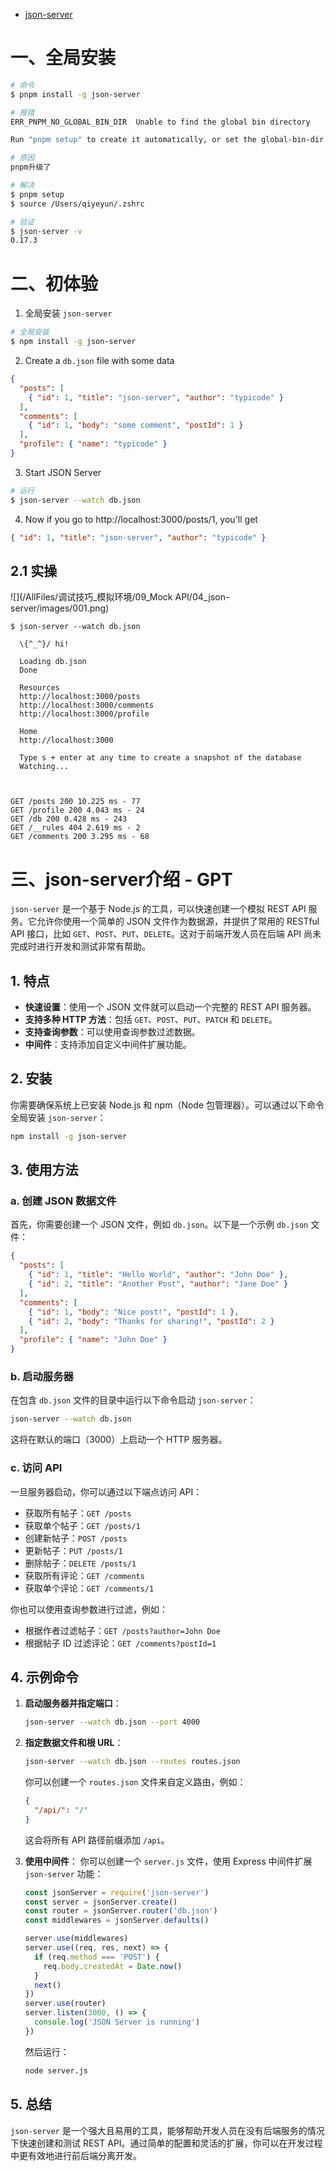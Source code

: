 * [json-server](https://github.com/typicode/json-server)



# 一、全局安装

```bash
# 命令
$ pnpm install -g json-server

# 报错
ERR_PNPM_NO_GLOBAL_BIN_DIR  Unable to find the global bin directory

Run "pnpm setup" to create it automatically, or set the global-bin-dir setting, or the PNPM_HOME env variable. The global bin directory should be in the PATH.

# 原因
pnpm升级了

# 解决
$ pnpm setup
$ source /Users/qiyeyun/.zshrc
```

```bash
# 验证
$ json-server -v                                                                                                                                                                                 
0.17.3
```



# 二、初体验

1. 全局安装 `json-server`

```sh
# 全局安装
$ npm install -g json-server
```



2. Create a `db.json` file with some data

```json
{
  "posts": [
    { "id": 1, "title": "json-server", "author": "typicode" }
  ],
  "comments": [
    { "id": 1, "body": "some comment", "postId": 1 }
  ],
  "profile": { "name": "typicode" }
}
```



3. Start JSON Server

```sh
# 运行
$ json-server --watch db.json
```



4. Now if you go to http://localhost:3000/posts/1, you'll get

```json
{ "id": 1, "title": "json-server", "author": "typicode" }
```



## 2.1 实操

![](/AllFiles/调试技巧_模拟环境/09_Mock API/04_json-server/images/001.png)

```shell
$ json-server --watch db.json

  \{^_^}/ hi!

  Loading db.json
  Done

  Resources
  http://localhost:3000/posts
  http://localhost:3000/comments
  http://localhost:3000/profile

  Home
  http://localhost:3000

  Type s + enter at any time to create a snapshot of the database
  Watching...



GET /posts 200 10.225 ms - 77
GET /profile 200 4.043 ms - 24
GET /db 200 0.428 ms - 243
GET /__rules 404 2.619 ms - 2
GET /comments 200 3.295 ms - 68
```





# 三、json-server介绍 - GPT

`json-server` 是一个基于 Node.js 的工具，可以快速创建一个模拟 REST API 服务。它允许你使用一个简单的 JSON 文件作为数据源，并提供了常用的 RESTful API 接口，比如 `GET`、`POST`、`PUT`、`DELETE`。这对于前端开发人员在后端 API 尚未完成时进行开发和测试非常有帮助。

## 1. 特点

- **快速设置**：使用一个 JSON 文件就可以启动一个完整的 REST API 服务器。
- **支持多种 HTTP 方法**：包括 `GET`、`POST`、`PUT`、`PATCH` 和 `DELETE`。
- **支持查询参数**：可以使用查询参数过滤数据。
- **中间件**：支持添加自定义中间件扩展功能。

## 2. 安装

你需要确保系统上已安装 Node.js 和 npm（Node 包管理器）。可以通过以下命令全局安装 `json-server`：

```bash
npm install -g json-server
```

## 3. 使用方法

### a. 创建 JSON 数据文件

首先，你需要创建一个 JSON 文件，例如 `db.json`。以下是一个示例 `db.json` 文件：

```json
{
  "posts": [
    { "id": 1, "title": "Hello World", "author": "John Doe" },
    { "id": 2, "title": "Another Post", "author": "Jane Doe" }
  ],
  "comments": [
    { "id": 1, "body": "Nice post!", "postId": 1 },
    { "id": 2, "body": "Thanks for sharing!", "postId": 2 }
  ],
  "profile": { "name": "John Doe" }
}
```

### b. 启动服务器

在包含 `db.json` 文件的目录中运行以下命令启动 `json-server`：

```bash
json-server --watch db.json
```

这将在默认的端口（3000）上启动一个 HTTP 服务器。

### c. 访问 API

一旦服务器启动，你可以通过以下端点访问 API：

- 获取所有帖子：`GET /posts`
- 获取单个帖子：`GET /posts/1`
- 创建新帖子：`POST /posts`
- 更新帖子：`PUT /posts/1`
- 删除帖子：`DELETE /posts/1`
- 获取所有评论：`GET /comments`
- 获取单个评论：`GET /comments/1`

你也可以使用查询参数进行过滤，例如：

- 根据作者过滤帖子：`GET /posts?author=John Doe`
- 根据帖子 ID 过滤评论：`GET /comments?postId=1`

## 4. 示例命令

1. **启动服务器并指定端口**：
  
   ```bash
   json-server --watch db.json --port 4000
   ```
   
2. **指定数据文件和根 URL**：
   ```bash
   json-server --watch db.json --routes routes.json
   ```
   你可以创建一个 `routes.json` 文件来自定义路由，例如：
   ```json
   {
     "/api/": "/"
   }
   ```
   这会将所有 API 路径前缀添加 `/api`。

3. **使用中间件**：
   你可以创建一个 `server.js` 文件，使用 Express 中间件扩展 `json-server` 功能：
   ```javascript
   const jsonServer = require('json-server')
   const server = jsonServer.create()
   const router = jsonServer.router('db.json')
   const middlewares = jsonServer.defaults()
   
   server.use(middlewares)
   server.use((req, res, next) => {
     if (req.method === 'POST') {
       req.body.createdAt = Date.now()
     }
     next()
   })
   server.use(router)
   server.listen(3000, () => {
     console.log('JSON Server is running')
   })
   ```
   然后运行：
   ```bash
   node server.js
   ```

## 5. 总结

`json-server` 是一个强大且易用的工具，能够帮助开发人员在没有后端服务的情况下快速创建和测试 REST API。通过简单的配置和灵活的扩展，你可以在开发过程中更有效地进行前后端分离开发。





